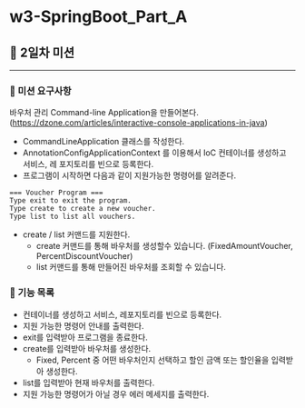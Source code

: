 # w3-SpringBoot_Part_A

## 🚀 2일차 미션

---

### 📌 미션 요구사항

바우처 관리 Command-line Application을 만들어본다.
(https://dzone.com/articles/interactive-console-applications-in-java)
- CommandLineApplication 클래스를 작성한다.
- AnnotationConfigApplicationContext 를 이용해서 IoC 컨테이너를 생성하고 서비스, 레
포지토리를 빈으로 등록한다.
- 프로그램이 시작하면 다음과 같이 지원가능한 명령어를 알려준다.

```
=== Voucher Program ===
Type exit to exit the program.
Type create to create a new voucher.
Type list to list all vouchers.
```

- create / list 커맨드를 지원한다.  
  - create 커맨드를 통해 바우처를 생성할수 있습니다. (FixedAmountVoucher,
PercentDiscountVoucher)
  - list 커맨드를 통해 만들어진 바우처를 조회할 수 있습니다.
    
### 📝 기능 목록

- 컨테이너를 생성하고 서비스, 레포지토리를 빈으로 등록한다.
- 지원 가능한 명령어 안내를 출력한다.
- exit를 입력받아 프로그램을 종료한다.
- create를 입력받아 바우처를 생성한다.
  - Fixed, Percent 중 어떤 바우처인지 선택하고 할인 금액 또는 할인율을 입력받아 생성한다.
- list를 입력받아 현재 바우처를 출력한다.
- 지원 가능한 명령어가 아닐 경우 에러 메세지를 출력한다.